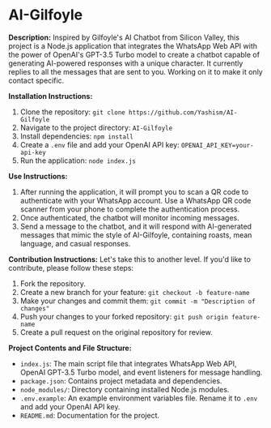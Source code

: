 # AI-Gilfoyle

**Description:**
Inspired by Gilfoyle's AI Chatbot from Silicon Valley, this project is a Node.js application that integrates the WhatsApp Web API with the power of OpenAI's GPT-3.5 Turbo model to create a chatbot capable of generating AI-powered responses with a unique character.
It currently replies to all the messages that are sent to you. Working on it to make it only contact specific. 

**Installation Instructions:**
1. Clone the repository: `git clone https://github.com/Yashism/AI-Gilfoyle`
2. Navigate to the project directory: `AI-Gilfoyle`
3. Install dependencies: `npm install`
4. Create a `.env` file and add your OpenAI API key: `OPENAI_API_KEY=your-api-key`
5. Run the application: `node index.js`

**Use Instructions:**
1. After running the application, it will prompt you to scan a QR code to authenticate with your WhatsApp account. Use a WhatsApp QR code scanner from your phone to complete the authentication process.
2. Once authenticated, the chatbot will monitor incoming messages.
3. Send a message to the chatbot, and it will respond with AI-generated messages that mimic the style of AI-Gilfoyle, containing roasts, mean language, and casual responses.

**Contribution Instructions:**
Let's take this to another level. If you'd like to contribute, please follow these steps:
1. Fork the repository.
2. Create a new branch for your feature: `git checkout -b feature-name`
3. Make your changes and commit them: `git commit -m "Description of changes"`
4. Push your changes to your forked repository: `git push origin feature-name`
5. Create a pull request on the original repository for review.

**Project Contents and File Structure:**
- `index.js`: The main script file that integrates WhatsApp Web API, OpenAI GPT-3.5 Turbo model, and event listeners for message handling.
- `package.json`: Contains project metadata and dependencies.
- `node_modules/`: Directory containing installed Node.js modules.
- `.env.example`: An example environment variables file. Rename it to `.env` and add your OpenAI API key.
- `README.md`: Documentation for the project.
